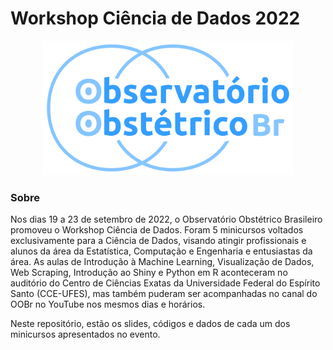 # Workshop Ciência de Dados 2022

<p align="center">
  <img src="/docs/logo.png" width="400" title="hover text">
</p>

### Sobre

Nos dias 19 a  23 de setembro de 2022, o Observatório Obstétrico Brasileiro promoveu o Workshop Ciência de Dados. Foram 5 minicursos voltados exclusivamente para a Ciência de Dados, visando atingir profissionais e alunos da área da Estatística, Computação e Engenharia e entusiastas da área. As aulas de Introdução à Machine Learning, Visualização de Dados, Web Scraping, Introdução ao Shiny e Python em R aconteceram no auditório do Centro de Ciências Exatas da Universidade Federal do Espírito Santo (CCE-UFES), mas também puderam ser acompanhadas no canal do OOBr no YouTube nos mesmos dias e horários.

Neste repositório, estão os slides, códigos e dados de cada um dos minicursos apresentados no evento.
